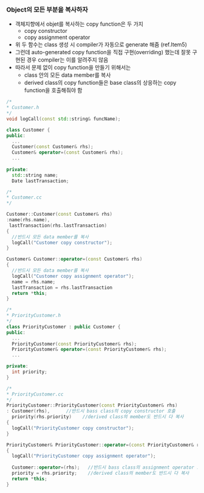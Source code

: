 ### Object의 모든 부분을 복사하자
- 객체지향에서 objet를 복사하는 copy function은 두 가지
  - copy constructor
  - copy assignment operator
- 위 두 함수는 class 생성 시 compiler가 자동으로 generate 해줌 (ref.Item5)
- 그런데 auto-generated copy function을 직접 구현(overriding) 했는데 잘못 구현된 경우 compiler는 이를 알려주지 않음
- 따라서 문제 없이 copy function을 만들기 위해서는
  - class 안의 모든 data member를 복사
  - derived class의 copy function들은 base class의 상응하는 copy function을 호출해줘야 함

```c++
/*
* Customer.h
*/
void logCall(const std::string& funcName);

class Customer {
public:
  ...
  Customer(const Customer& rhs);
  Customer& operator=(const Customer& rhs);
  ...
  
private:
  std::string name;
  Date lastTransaction;
```
```c++
/*
* Customer.cc
*/

Customer::Customer(const Customer& rhs)
:name(rhs.name),
 lastTransaction(rhs.lastTransaction)
{
  //반드시 모든 data member를 복사
  logCall("Customer copy constructor");
}

Customer& Customer::operator=(const Customer& rhs)
{
  //반드시 모든 data member를 복사
  logCall("Customer copy assignment operator");
  name = rhs.name;
  lastTransaction = rhs.lastTransaction
  return *this;
}
```
```c++
/*
* PriorityCustomer.h
*/
class PriorityCustomer : public Customer {
public:
  ...
  PriorityCustomer(const PriorityCustomer& rhs);
  PriorityCustomer& operator=(const PriorityCustomer& rhs);
  ...

private:
  int priority;
}
```
```c++
/*
* PriorityCustomer.cc
*/
PriorityCustomer::PriorityCustomer(const PriorityCustomer& rhs)
: Customer(rhs),      //반드시 bass class의 copy constructor 호출
  priority(rhs.priority)    //derived class의 member도 반드시 다 복사
{
  logCall("PriorityCustomer copy constructor");
}

PriorityCustomer& PriorityCustomer::operator=(const PriorityCustomer& rhs)
{
  logCall("PriorityCustomer copy assignment operator");
  
  Customer::operator=(rhs);   //반드시 bass class의 assignment operator 호출
  priority = rhs.priority;    //derived class의 member도 반드시 다 복사
  return *this;
}
```

